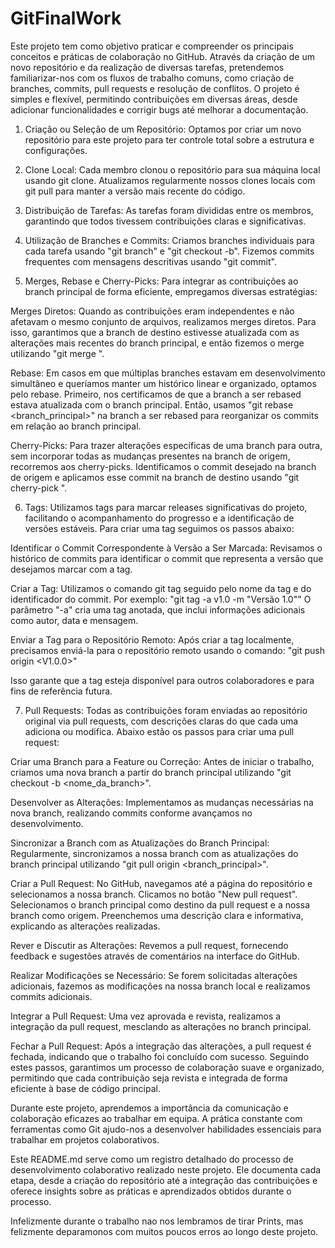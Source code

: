 # GitFinalWork
Este projeto tem como objetivo praticar e compreender os principais conceitos e práticas de colaboração no GitHub. 
Através da criação de um novo repositório e da realização de diversas tarefas, pretendemos familiarizar-nos com os fluxos de trabalho comuns, como criação de branches, commits, pull requests e resolução de conflitos. 
O projeto é simples e flexível, permitindo contribuições em diversas áreas, desde adicionar funcionalidades e corrigir bugs até melhorar a documentação.

1. Criação ou Seleção de um Repositório:
Optamos por criar um novo repositório para este projeto para ter controle total sobre a estrutura e configurações.

2. Clone Local:
Cada membro clonou o repositório para sua máquina local usando git clone.
Atualizamos regularmente nossos clones locais com git pull para manter a versão mais recente do código.


3. Distribuição de Tarefas:
As tarefas foram divididas entre os membros, garantindo que todos tivessem contribuições claras e significativas.


4. Utilização de Branches e Commits:
Criamos branches individuais para cada tarefa usando "git branch" e "git checkout -b".
Fizemos commits frequentes com mensagens descritivas usando "git commit".


5. Merges, Rebase e Cherry-Picks:
Para integrar as contribuições ao branch principal de forma eficiente, empregamos diversas estratégias:

Merges Diretos: Quando as contribuições eram independentes e não afetavam o mesmo conjunto de arquivos, realizamos merges diretos.
Para isso, garantimos que a branch de destino estivesse atualizada com as alterações mais recentes do branch principal, e então fizemos o merge utilizando "git merge <branch>".

Rebase: Em casos em que múltiplas branches estavam em desenvolvimento simultâneo e queríamos manter um histórico linear e organizado, optamos pelo rebase. 
Primeiro, nos certificamos de que a branch a ser rebased estava atualizada com o branch principal. Então, usamos "git rebase <branch_principal>" na branch a ser rebased para reorganizar os commits em relação ao branch principal.

Cherry-Picks: Para trazer alterações específicas de uma branch para outra, sem incorporar todas as mudanças presentes na branch de origem, recorremos aos cherry-picks. 
Identificamos o commit desejado na branch de origem e aplicamos esse commit na branch de destino usando "git cherry-pick <commit>".

6. Tags:
Utilizamos tags para marcar releases significativas do projeto, facilitando o acompanhamento do progresso e a identificação de versões estáveis.
Para criar uma tag seguimos os passos abaixo:

Identificar o Commit Correspondente à Versão a Ser Marcada:
Revisamos o histórico de commits para identificar o commit que representa a versão que desejamos marcar com a tag.

Criar a Tag:
Utilizamos o comando git tag seguido pelo nome da tag e do identificador do commit. Por exemplo:
"git tag -a v1.0 -m "Versão 1.0""
O parâmetro "-a" cria uma tag anotada, que inclui informações adicionais como autor, data e mensagem.

Enviar a Tag para o Repositório Remoto:
Após criar a tag localmente, precisamos enviá-la para o repositório remoto usando o comando:
"git push origin <V1.0.0>"

Isso garante que a tag esteja disponível para outros colaboradores e para fins de referência futura.

7. Pull Requests:
Todas as contribuições foram enviadas ao repositório original via pull requests, com descrições claras do que cada uma adiciona ou modifica.
Abaixo estão os passos para criar uma pull request:

Criar uma Branch para a Feature ou Correção:
Antes de iniciar o trabalho, criamos uma nova branch a partir do branch principal utilizando "git checkout -b <nome_da_branch>".

Desenvolver as Alterações:
Implementamos as mudanças necessárias na nova branch, realizando commits conforme avançamos no desenvolvimento.

Sincronizar a Branch com as Atualizações do Branch Principal:
Regularmente, sincronizamos a nossa branch com as atualizações do branch principal utilizando "git pull origin <branch_principal>".

Criar a Pull Request:
No GitHub, navegamos até a página do repositório e selecionamos a nossa branch.
Clicamos no botão "New pull request".
Selecionamos o branch principal como destino da pull request e a nossa branch como origem.
Preenchemos uma descrição clara e informativa, explicando as alterações realizadas.

Rever e Discutir as Alterações:
Revemos a pull request, fornecendo feedback e sugestões através de comentários na interface do GitHub.

Realizar Modificações se Necessário:
Se forem solicitadas alterações adicionais, fazemos as modificações na nossa branch local e realizamos commits adicionais.

Integrar a Pull Request:
Uma vez aprovada e revista, realizamos a integração da pull request, mesclando as alterações no branch principal.

Fechar a Pull Request:
Após a integração das alterações, a pull request é fechada, indicando que o trabalho foi concluído com sucesso.
Seguindo estes passos, garantimos um processo de colaboração suave e organizado, permitindo que cada contribuição seja revista e integrada de forma eficiente à base de código principal.

Durante este projeto, aprendemos a importância da comunicação e colaboração eficazes ao trabalhar em equipa.
A prática constante com ferramentas como Git ajudo-nos a desenvolver habilidades essenciais para trabalhar em projetos colaborativos.

Este README.md serve como um registro detalhado do processo de desenvolvimento colaborativo realizado neste projeto. Ele documenta cada etapa, desde a criação do repositório até a integração das contribuições e oferece insights sobre as práticas e aprendizados obtidos durante o processo.

Infelizmente durante o trabalho nao nos lembramos de tirar Prints, mas felizmente deparamonos com muitos poucos erros ao longo deste projeto.
